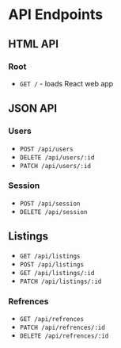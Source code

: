 # API Endpoints

## HTML API

### Root

- `GET /` - loads React web app

## JSON API

### Users

- `POST /api/users`
- `DELETE /api/users/:id`
- `PATCH /api/users/:id`

### Session

- `POST /api/session`
- `DELETE /api/session`

## Listings

- `GET /api/listings`
- `POST /api/listings`
- `GET /api/listings/:id`
- `PATCH /api/listings/:id`

### Refrences

- `GET /api/refrences`
- `PATCH /api/refrences/:id`
- `DELETE /api/refrences/:id`

